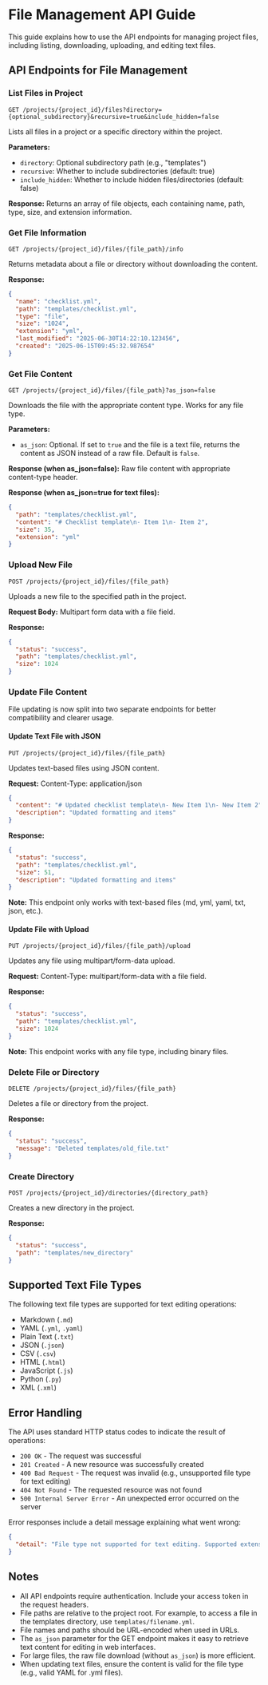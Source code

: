 # File Management API Guide

This guide explains how to use the API endpoints for managing project files, including listing, downloading, uploading, and editing text files.

## API Endpoints for File Management

### List Files in Project

```http
GET /projects/{project_id}/files?directory={optional_subdirectory}&recursive=true&include_hidden=false
```

Lists all files in a project or a specific directory within the project.

**Parameters:**
- `directory`: Optional subdirectory path (e.g., "templates")
- `recursive`: Whether to include subdirectories (default: true)
- `include_hidden`: Whether to include hidden files/directories (default: false)

**Response:**
Returns an array of file objects, each containing name, path, type, size, and extension information.

### Get File Information

```http
GET /projects/{project_id}/files/{file_path}/info
```

Returns metadata about a file or directory without downloading the content.

**Response:**
```json
{
  "name": "checklist.yml",
  "path": "templates/checklist.yml",
  "type": "file",
  "size": "1024",
  "extension": "yml",
  "last_modified": "2025-06-30T14:22:10.123456",
  "created": "2025-06-15T09:45:32.987654"
}
```

### Get File Content

```http
GET /projects/{project_id}/files/{file_path}?as_json=false
```

Downloads the file with the appropriate content type. Works for any file type.

**Parameters:**
- `as_json`: Optional. If set to `true` and the file is a text file, returns the content as JSON instead of a raw file. Default is `false`.

**Response (when as_json=false):**
Raw file content with appropriate content-type header.

**Response (when as_json=true for text files):**
```json
{
  "path": "templates/checklist.yml",
  "content": "# Checklist template\n- Item 1\n- Item 2",
  "size": 35,
  "extension": "yml"
}
```

### Upload New File

```http
POST /projects/{project_id}/files/{file_path}
```

Uploads a new file to the specified path in the project.

**Request Body:**
Multipart form data with a file field.

**Response:**
```json
{
  "status": "success",
  "path": "templates/checklist.yml",
  "size": 1024
}
```

### Update File Content

File updating is now split into two separate endpoints for better compatibility and clearer usage.

#### Update Text File with JSON

```http
PUT /projects/{project_id}/files/{file_path}
```

Updates text-based files using JSON content.

**Request:**
Content-Type: application/json
```json
{
  "content": "# Updated checklist template\n- New Item 1\n- New Item 2",
  "description": "Updated formatting and items"
}
```

**Response:**
```json
{
  "status": "success",
  "path": "templates/checklist.yml",
  "size": 51,
  "description": "Updated formatting and items"
}
```

**Note:** This endpoint only works with text-based files (md, yml, yaml, txt, json, etc.).

#### Update File with Upload

```http
PUT /projects/{project_id}/files/{file_path}/upload
```

Updates any file using multipart/form-data upload.

**Request:**
Content-Type: multipart/form-data with a file field.

**Response:**
```json
{
  "status": "success",
  "path": "templates/checklist.yml",
  "size": 1024
}
```

**Note:** This endpoint works with any file type, including binary files.

### Delete File or Directory

```http
DELETE /projects/{project_id}/files/{file_path}
```

Deletes a file or directory from the project.

**Response:**
```json
{
  "status": "success",
  "message": "Deleted templates/old_file.txt"
}
```

### Create Directory

```http
POST /projects/{project_id}/directories/{directory_path}
```

Creates a new directory in the project.

**Response:**
```json
{
  "status": "success",
  "path": "templates/new_directory"
}
```

## Supported Text File Types

The following text file types are supported for text editing operations:

- Markdown (`.md`)
- YAML (`.yml`, `.yaml`)
- Plain Text (`.txt`)
- JSON (`.json`)
- CSV (`.csv`)
- HTML (`.html`)
- JavaScript (`.js`)
- Python (`.py`)
- XML (`.xml`)

## Error Handling

The API uses standard HTTP status codes to indicate the result of operations:

- `200 OK` - The request was successful
- `201 Created` - A new resource was successfully created
- `400 Bad Request` - The request was invalid (e.g., unsupported file type for text editing)
- `404 Not Found` - The requested resource was not found
- `500 Internal Server Error` - An unexpected error occurred on the server

Error responses include a detail message explaining what went wrong:

```json
{
  "detail": "File type not supported for text editing. Supported extensions: md, yml, yaml, txt, json, csv, html, js, py, xml"
}
```

## Notes

- All API endpoints require authentication. Include your access token in the request headers.
- File paths are relative to the project root. For example, to access a file in the templates directory, use `templates/filename.yml`.
- File names and paths should be URL-encoded when used in URLs.
- The `as_json` parameter for the GET endpoint makes it easy to retrieve text content for editing in web interfaces.
- For large files, the raw file download (without `as_json`) is more efficient.
- When updating text files, ensure the content is valid for the file type (e.g., valid YAML for .yml files).

